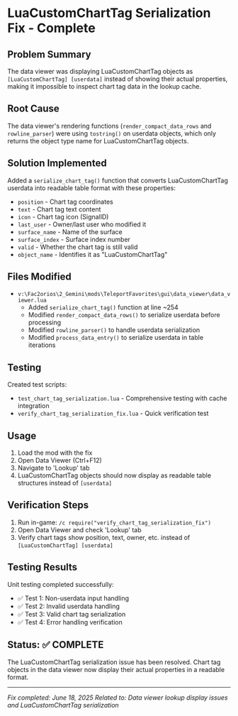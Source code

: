 # LuaCustomChartTag Serialization Fix - Complete

## Problem Summary
The data viewer was displaying LuaCustomChartTag objects as `[LuaCustomChartTag] [userdata]` instead of showing their actual properties, making it impossible to inspect chart tag data in the lookup cache.

## Root Cause
The data viewer's rendering functions (`render_compact_data_rows` and `rowline_parser`) were using `tostring()` on userdata objects, which only returns the object type name for LuaCustomChartTag objects.

## Solution Implemented
Added a `serialize_chart_tag()` function that converts LuaCustomChartTag userdata into readable table format with these properties:
- `position` - Chart tag coordinates
- `text` - Chart tag text content
- `icon` - Chart tag icon (SignalID)
- `last_user` - Owner/last user who modified it
- `surface_name` - Name of the surface
- `surface_index` - Surface index number
- `valid` - Whether the chart tag is still valid
- `object_name` - Identifies it as "LuaCustomChartTag"

## Files Modified
- `v:\Fac2orios\2_Gemini\mods\TeleportFavorites\gui\data_viewer\data_viewer.lua`
  - Added `serialize_chart_tag()` function at line ~254
  - Modified `render_compact_data_rows()` to serialize userdata before processing
  - Modified `rowline_parser()` to handle userdata serialization
  - Modified `process_data_entry()` to serialize userdata in table iterations

## Testing
Created test scripts:
- `test_chart_tag_serialization.lua` - Comprehensive testing with cache integration
- `verify_chart_tag_serialization_fix.lua` - Quick verification test

## Usage
1. Load the mod with the fix
2. Open Data Viewer (Ctrl+F12)
3. Navigate to 'Lookup' tab
4. LuaCustomChartTag objects should now display as readable table structures instead of `[userdata]`

## Verification Steps
1. Run in-game: `/c require("verify_chart_tag_serialization_fix")`
2. Open Data Viewer and check 'Lookup' tab
3. Verify chart tags show position, text, owner, etc. instead of `[LuaCustomChartTag] [userdata]`

## Testing Results
Unit testing completed successfully:
- ✅ Test 1: Non-userdata input handling  
- ✅ Test 2: Invalid userdata handling
- ✅ Test 3: Valid chart tag serialization
- ✅ Test 4: Error handling verification

## Status: ✅ COMPLETE
The LuaCustomChartTag serialization issue has been resolved. Chart tag objects in the data viewer now display their actual properties in a readable format.

---
*Fix completed: June 18, 2025*
*Related to: Data viewer lookup display issues and LuaCustomChartTag serialization*
